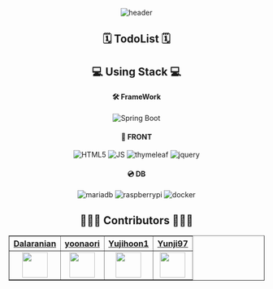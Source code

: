 <div align="center">

<link rel="stylesheet" href="https://maxcdn.bootstrapcdn.com/bootstrap/3.4.1/css/bootstrap.min.css">

![header](https://capsule-render.vercel.app/api?type=Slice&color=random&height=150&section=header&text=TodoList&fontSize=70&fontAlign=75&fontAlignY=35&rotate=10)<br>
## 🗓️ TodoList 🗓️ <br>
## 💻 Using Stack 💻<br>
#### 🛠 FrameWork
![Spring Boot](https://img.shields.io/badge/SpringBoot-6DB33F.svg?&style=for-the-badge&logo=SpringBoot&logoColor=white)

#### 🌄 FRONT
![HTML5](https://img.shields.io/badge/HTML5-E34F26.svg?&style=for-the-badge&logo=HTML5&logoColor=white)
![JS](https://img.shields.io/badge/JS-F7DF1E.svg?&style=for-the-badge&logo=javascript&logoColor=white)
![thymeleaf](https://img.shields.io/badge/thymeleaf-005F0F.svg?&style=for-the-badge&logo=thymeleaf&logoColor=white)
![jquery](https://img.shields.io/badge/jquery-0769AD.svg?&style=for-the-badge&logo=jquery&logoColor=white)

#### 💿 DB
![mariadb](https://img.shields.io/badge/mariadb-003545.svg?&style=for-the-badge&logo=mariadb&logoColor=white)
![raspberrypi](https://img.shields.io/badge/raspberrypi-A22846.svg?&style=for-the-badge&logo=raspberrypi&logoColor=white)
![docker](https://img.shields.io/badge/docker-2496ED.svg?&style=for-the-badge&logo=docker&logoColor=white)
<br>
## 👨🏻‍💻 Contributors 👩🏻‍💻<br>
<table border="1" class="table">
    <thead>
    <tr>
        <th scope="col" style="text-align: center;"><a href="https://github.com/Dalaranian">Dalaranian</a></th>
        <th scope="col" style="text-align: center;"><a href="https://github.com/yoonaori">yoonaori</a></th>
        <th scope="col" style="text-align: center;"><a href="https://github.com/Yujihoon1">Yujihoon1</a></th>
        <th scope="col" style="text-align: center;"><a href="https://github.com/Yunji97">Yunji97</a></th>
    </tr>
    </thead>
    <tbody>
    <tr>
        <td style="text-align: center;"><img src="https://avatars.githubusercontent.com/u/78770745?v=4" width="50px" height="50px"></td>
        <td style="text-align: center;"><img src="https://avatars.githubusercontent.com/u/128116438?v=4" width="50px" height="50px"></td>
        <td style="text-align: center;"><img src="https://avatars.githubusercontent.com/u/101045008?v=4" width="50px" height="50px"></td>
        <td style="text-align: center;"><img src="https://avatars.githubusercontent.com/u/128116526?v=4" width="50px" height="50px"></td>
    </tr>
    </tbody>
</table>

</div>
